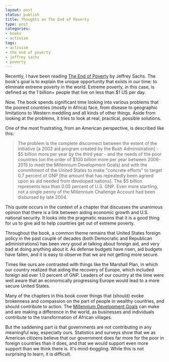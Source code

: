 ```yaml
---
layout: post
status: publish
title: Thoughts on The End of Poverty
type: post
categories:
- books
- activism
tags:
- activism
- the end of poverty
- jeffrey sachs
- poverty
---
```

Recently, I have been reading <a href="http://www.amazon.com/gp/redirect.html?ie=UTF8&amp;location=http%3A%2F%2Fwww.amazon.com%2FEnd-Poverty-Economic-Possibilities-Time%2Fdp%2F0143036580%3Fie%3DUTF8%26s%3Dbooks%26qid%3D1209241225%26sr%3D8-1&amp;tag=jonathanstega-20&amp;linkCode=ur2&amp;camp=1789&amp;creative=9325">The End of Poverty</a> by Jeffrey Sachs. The book's goal is to explain the unique opportunity that exists in our time: to eliminate extreme poverty in the world. Extreme poverty, in this case, is defined as the 1 billion+ people that live on less than $1 US per day.

Now. The book spends significant time looking into various problems that the poorest countries (mostly in Africa) face, from disease to geographic limitations to Western meddling and all kinds of other things. Aside from looking at the problems, it tries to look at real, practical, possible solutions.

One of the most frustrating, from an American perspective, is described like this:
<blockquote><p>The problem is the complete disconnect between the extent of the initiative [a 2002 aid program created by the Bush Administration] - $5 billion more per year by the third year - and the needs of the poor countries (on the order of $100 billion more per year between 2006-2015 to meet the Millennium Development Goals) and with the commitment of the United States to make "concrete efforts" to target 0.7 percent of GNP [the amount that has repeatedly been agreed upon as aid needed from developed nations]. The $5 billion represents less than 0.05 percent of U.S. GNP. Even more startling, not a single penny of the Millennium Challenge Account had been disbursed by late 2004.</p></blockquote>
This quote occurs in the context of a chapter that discusses the unanimous opinion that there is a link between aiding economic growth and U.S. national security. It looks into the pragmatic reasons that it is a good thing for us to give aid to help countries get out of extreme poverty.

Throughout the book, a common theme remains that United States foreign policy in the past couple of decades (both Democratic and Republican administrations) has been very good at talking about foreign aid, and very bad at doing anything about it. As defense budgets have risen, aid budgets have fallen, and it is easy to observe that we are not getting more secure.

Times like ours are contrasted with things like the Marshall Plan, in which our country realized that aiding the recovery of Europe, which included foreign aid over 1.0 percent of GNP. Leaders of our country at the time were well aware that an economically progressing Europe would lead to a more secure United States.

Many of the chapters in this book cover things that (should) evoke brokenness and compassion on the part of people in wealthy countries, and should contribute to action. The <a href="http://www.un.org/millenniumgoals/">Millennium Development Goals</a> can make and are making a difference in the world, as businesses and individuals contribute to the transformation of African villages.

But the saddening part is that governments are not contributing in any meaningful way, especially ours. Statistics and surveys show that we as American citizens believe that our government does far more for the poor in foreign countries than it does, and that we would support even more support than we think there is. It's mind-boggling. While this is not surprising to learn, it is difficult.
